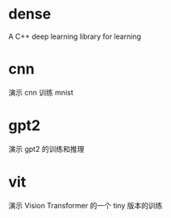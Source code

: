 # dense
A C++ deep learning library for learning

# cnn
演示 cnn 训练 mnist

# gpt2
演示 gpt2 的训练和推理

# vit
演示 Vision Transformer 的一个 tiny 版本的训练 
